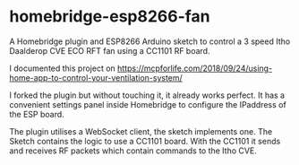 # homebridge-esp8266-fan

A Homebridge plugin and ESP8266 Arduino sketch to control a 3 speed Itho Daalderop CVE ECO RFT fan using a CC1101 RF board.

I documented this project on https://mcpforlife.com/2018/09/24/using-home-app-to-control-your-ventilation-system/

I forked the plugin but without touching it, it already works perfect. It has a convenient settings panel inside Homebridge to configure the IPaddress of the ESP board.

The plugin utilises  a WebSocket client, the sketch implements one. The Sketch contains the logic to use a CC1101 board. With the CC1101 it sends and receives RF packets which contain commands to the Itho CVE.  

